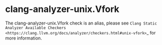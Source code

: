 clang-analyzer-unix.Vfork
=========================

The clang-analyzer-unix.Vfork check is an alias, please see
`Clang Static Analyzer Available Checkers <https://clang.llvm.org/docs/analyzer/checkers.html#unix-vfork>`\_
for more information.
